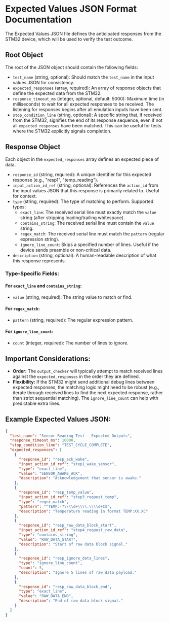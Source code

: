 # Expected Values JSON Format Documentation

The Expected Values JSON file defines the anticipated responses from the STM32 device, which will be used to verify the test outcome.

## Root Object

The root of the JSON object should contain the following fields:

-   `test_name` (string, optional): Should match the `test_name` in the input values JSON for consistency.
-   `expected_responses` (array, required): An array of response objects that define the expected data from the STM32.
-   `response_timeout_ms` (integer, optional, default: 5000): Maximum time (in milliseconds) to wait for all expected responses to be received. The listening for responses begins after all emulation inputs have been sent.
-   `stop_condition_line` (string, optional): A specific string that, if received from the STM32, signifies the end of its response sequence, even if not all `expected_responses` have been matched. This can be useful for tests where the STM32 explicitly signals completion.

## Response Object

Each object in the `expected_responses` array defines an expected piece of data.

-   `response_id` (string, required): A unique identifier for this expected response (e.g., "resp1", "temp_reading").
-   `input_action_id_ref` (string, optional): References the `action_id` from the input values JSON that this response is primarily related to. Useful for context.
-   `type` (string, required): The type of matching to perform. Supported types:
    -   `exact_line`: The received serial line must exactly match the `value` string (after stripping leading/trailing whitespace).
    -   `contains_string`: The received serial line must contain the `value` string.
    -   `regex_match`: The received serial line must match the `pattern` (regular expression string).
    -   `ignore_line_count`: Skips a specified number of lines. Useful if the device sends preamble or non-critical data.
-   `description` (string, optional): A human-readable description of what this response represents.

### Type-Specific Fields:

#### For `exact_line` and `contains_string`:
-   `value` (string, required): The string value to match or find.

#### For `regex_match`:
-   `pattern` (string, required): The regular expression pattern.

#### For `ignore_line_count`:
-   `count` (integer, required): The number of lines to ignore.

## Important Considerations:

-   **Order:** The `output_checker` will typically attempt to match received lines against the `expected_responses` in the order they are defined.
-   **Flexibility:** If the STM32 might send additional debug lines between expected responses, the matching logic might need to be robust (e.g., iterate through received lines to find the next expected response, rather than strict sequential matching). The `ignore_line_count` can help with predictable extra lines.

## Example Expected Values JSON:

```json
{
  "test_name": "Sensor Reading Test - Expected Outputs",
  "response_timeout_ms": 10000,
  "stop_condition_line": "TEST_CYCLE_COMPLETE",
  "expected_responses": [
    {
      "response_id": "resp_ack_wake",
      "input_action_id_ref": "step1_wake_sensor",
      "type": "exact_line",
      "value": "SENSOR_AWAKE_ACK",
      "description": "Acknowledgement that sensor is awake."
    },
    {
      "response_id": "resp_temp_value",
      "input_action_id_ref": "step3_request_temp",
      "type": "regex_match",
      "pattern": "^TEMP:-?\\\\d+\\\\.\\\\d+C$",
      "description": "Temperature reading in format TEMP:XX.XC"
    },
    {
      "response_id": "resp_raw_data_block_start",
      "input_action_id_ref": "step4_request_raw_data",
      "type": "contains_string",
      "value": "RAW_DATA_START",
      "description": "Start of raw data block signal."
    },
    {
      "response_id": "resp_ignore_data_lines",
      "type": "ignore_line_count",
      "count": 5,
      "description": "Ignore 5 lines of raw data payload."
    },
    {
      "response_id": "resp_raw_data_block_end",
      "type": "exact_line",
      "value": "RAW_DATA_END",
      "description": "End of raw data block signal."
    }
  ]
}